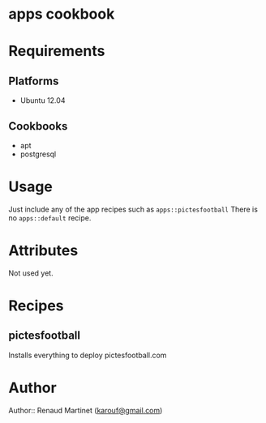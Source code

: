 # apps cookbook

# Requirements
## Platforms

* Ubuntu 12.04

## Cookbooks

* apt
* postgresql


# Usage

Just include any of the app recipes such as `apps::pictesfootball`
There is no `apps::default` recipe.


# Attributes

Not used yet.


# Recipes

## pictesfootball

Installs everything to deploy pictesfootball.com


# Author

Author:: Renaud Martinet (<karouf@gmail.com>)
